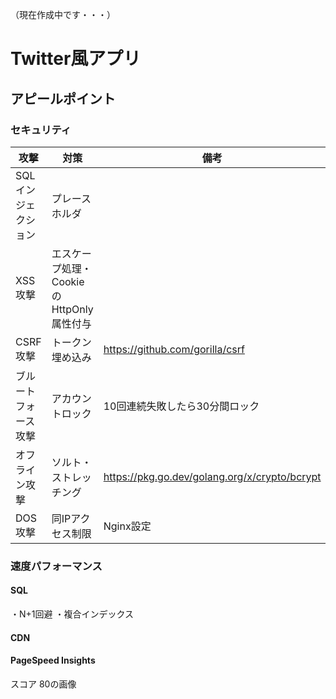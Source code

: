（現在作成中です・・・）
# Twitter風アプリ

## アピールポイント

### セキュリティ
| 攻撃 | 対策 | 備考 |
|---|---|---|
| SQLインジェクション | プレースホルダ |
| XSS攻撃 | エスケープ処理・CookieのHttpOnly属性付与 |
| CSRF攻撃 | トークン埋め込み | https://github.com/gorilla/csrf |
| ブルートフォース攻撃 | アカウントロック | 10回連続失敗したら30分間ロック |
| オフライン攻撃 | ソルト・ストレッチング | https://pkg.go.dev/golang.org/x/crypto/bcrypt |
| DOS攻撃 | 同IPアクセス制限 | Nginx設定 |

### 速度パフォーマンス
#### SQL
・N+1回避
・複合インデックス
#### CDN
#### PageSpeed Insights
スコア 80の画像
